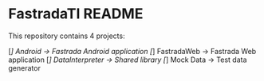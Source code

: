 FastradaTI README
=================

This repository contains 4 projects:

[*] Android -> Fastrada Android application
[*] FastradaWeb -> Fastrada Web application
[*] DataInterpreter -> Shared library
[*] Mock Data -> Test data generator
